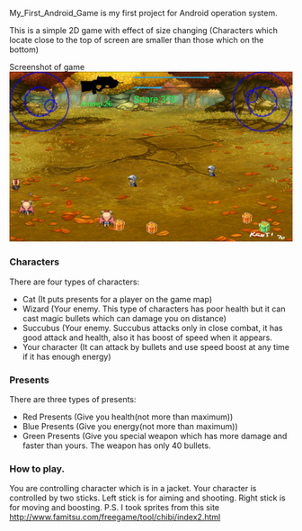 My_First_Android_Game is my first project for Android operation system. 

This is a simple 2D game with effect of size changing (Characters which locate close to the top of screen are smaller than those which on the bottom) 

Screenshot of game
![](https://github.com/Stratora/My_First_Android_Game/blob/master/app/GameScreen.png)
### Characters 
There are four types of characters:
* Cat (It puts presents for a player on the game map)
* Wizard (Your enemy. This type of characters has poor health but it can cast magic bullets which can damage you on distance)
* Succubus (Your enemy. Succubus attacks only in close combat, it has good attack and health, also it has boost of speed when it appears.
* Your character (It can attack by bullets and use speed boost at any time if it has enough energy)

### Presents
There are three types of presents:
* Red Presents (Give you health(not more than maximum))
* Blue Presents (Give you energy(not more than maximum))
* Green Presents (Give you special weapon which has more damage and faster than yours. The weapon has only 40 bullets.


### How to play.
You are controlling character which is in a jacket. 
Your character is controlled by two sticks. 
Left stick is for aiming and shooting. 
Right stick is for moving and boosting.
P.S. I took sprites from this site http://www.famitsu.com/freegame/tool/chibi/index2.html

